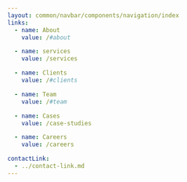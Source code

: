 ```yaml
---
layout: common/navbar/components/navigation/index
links:
  - name: About
    value: /#about

  - name: services
    value: /services

  - name: Clients
    value: /#clients

  - name: Team
    value: /#team

  - name: Cases
    value: /case-studies

  - name: Careers
    value: /careers

contactLink:
  - ../contact-link.md
---
```

